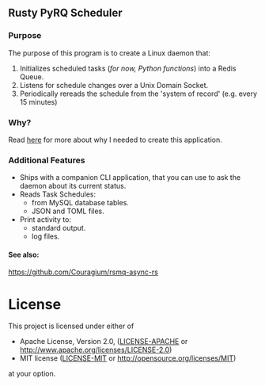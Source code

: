 ## Rusty PyRQ Scheduler

### Purpose

The purpose of this program is to create a Linux daemon that:

1. Initializes scheduled tasks (*for now, Python functions*) into a Redis Queue.
2. Listens for schedule changes over a Unix Domain Socket.
3. Periodically rereads the schedule from the 'system of record' (e.g. every 15 minutes)

### Why?
Read [here](WHY.md) for more about why I needed to create this application.

### Additional Features

* Ships with a companion CLI application, that you can use to ask the daemon about its current status.
* Reads Task Schedules:
  * from MySQL database tables.
  * JSON and TOML files.
* Print activity to:
  * standard output.
  * log files.

#### See also:
https://github.com/Couragium/rsmq-async-rs


# License

This project is licensed under either of

 * Apache License, Version 2.0, ([LICENSE-APACHE](LICENSE-APACHE) or
   http://www.apache.org/licenses/LICENSE-2.0)
 * MIT license ([LICENSE-MIT](LICENSE-MIT) or
   http://opensource.org/licenses/MIT)

at your option.
